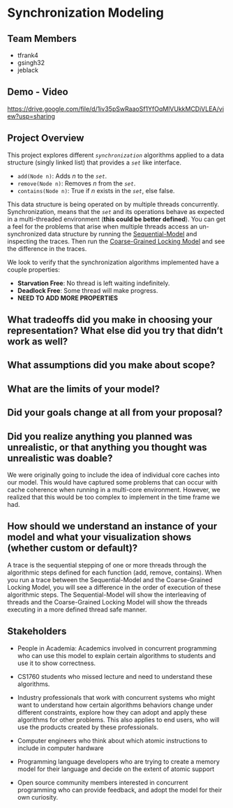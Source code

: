 # Synchronization Modeling

## Team Members

- tfrank4
- gsingh32
- jeblack

## Demo - Video

https://drive.google.com/file/d/1iv35pSwRaaoSf1YfOqMlVUkkMCDiVLEA/view?usp=sharing

## Project Overview

This project explores different _`synchronization`_ algorithms applied to a data structure (singly linked list) that provides a _`set`_ like interface.

- `add(Node n)`: Adds $n$ to the _`set`_.
- `remove(Node n)`: Removes $n$ from the _`set`_.
- `contains(Node n)`: True if $n$ exists in the _`set`_, else false.

This data structure is being operated on by multiple threads concurrently. Synchronization, means that the _`set`_ and its operations behave as expected in a multi-threaded environment (**this could be better defined**). You can get a feel for the problems that arise when multiple threads access an un-synchronized data structure by running the [Sequential-Model](/sequential.frg) and inspecting the traces. Then run the [Coarse-Grained Locking Model](/coarse-grained-locking.frg) and see the difference in the traces.

We look to verify that the synchronization algorithms implemented have a couple properties:

- **Starvation Free**: No thread is left waiting indefinitely.
- **Deadlock Free**: Some thread will make progress.
- **NEED TO ADD MORE PROPERTIES**

## What tradeoffs did you make in choosing your representation? What else did you try that didn’t work as well?

## What assumptions did you make about scope?

## What are the limits of your model?

## Did your goals change at all from your proposal?

## Did you realize anything you planned was unrealistic, or that anything you thought was unrealistic was doable?

We were originally going to include the idea of individual core caches into our model. This would have captured some problems that can occur with cache coherence when running in a multi-core environment. However, we realized that this would be too complex to implement in the time frame we had.

## How should we understand an instance of your model and what your visualization shows (whether custom or default)?

A trace is the sequential stepping of one or more threads through the algorithmic steps defined for each function (add, remove, contains). When you run a trace between the Sequential-Model and the Coarse-Grained Locking Model, you will see a difference in the order of execution of these algorithmic steps. The Sequential-Model will show the interleaving of threads and the Coarse-Grained Locking Model will show the threads executing in a more defined thread safe manner.

## Stakeholders

- People in Academia: Academics involved in concurrent programming who can use this model to explain certain algorithms to students and use it to show correctness.

- CS1760 students who missed lecture and need to understand these algorithms.

- Industry professionals that work with concurrent systems who might want to understand how certain algorithms behaviors change under different constraints, explore how they can adopt and apply these algorithms for other problems. This also applies to end users, who will use the products created by these professionals.

- Computer engineers who think about which atomic instructions to include in computer hardware

- Programming language developers who are trying to create a memory model for their language and decide on the extent of atomic support

- Open source community members interested in concurrent programming who can provide feedback, and adopt the model for their own curiosity.
